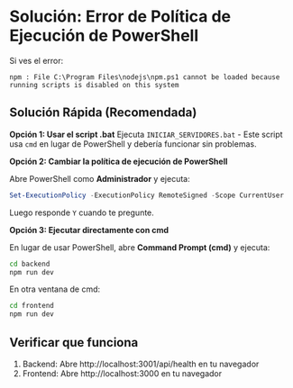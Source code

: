 # Solución: Error de Política de Ejecución de PowerShell

Si ves el error:
```
npm : File C:\Program Files\nodejs\npm.ps1 cannot be loaded because running scripts is disabled on this system
```

## Solución Rápida (Recomendada)

**Opción 1: Usar el script .bat**
Ejecuta `INICIAR_SERVIDORES.bat` - Este script usa `cmd` en lugar de PowerShell y debería funcionar sin problemas.

**Opción 2: Cambiar la política de ejecución de PowerShell**

Abre PowerShell como **Administrador** y ejecuta:

```powershell
Set-ExecutionPolicy -ExecutionPolicy RemoteSigned -Scope CurrentUser
```

Luego responde `Y` cuando te pregunte.

**Opción 3: Ejecutar directamente con cmd**

En lugar de usar PowerShell, abre **Command Prompt (cmd)** y ejecuta:

```cmd
cd backend
npm run dev
```

En otra ventana de cmd:
```cmd
cd frontend
npm run dev
```

## Verificar que funciona

1. Backend: Abre http://localhost:3001/api/health en tu navegador
2. Frontend: Abre http://localhost:3000 en tu navegador

